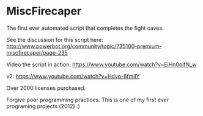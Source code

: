 
MiscFirecaper
=============

The first ever automated script that completes the fight caves.

See the discussion for this script here:
	http://www.powerbot.org/community/topic/735100-premium-miscfirecaper/page-235

Video the script in action:
	https://www.youtube.com/watch?v=EiHn0ojfN_w

v2:
	https://www.youtube.com/watch?v=Hdyo-6fmilY
	
Over 2000 licenses purchased.

Forgive poor programming practices. This is one of my first ever programing projects (2012) :)
